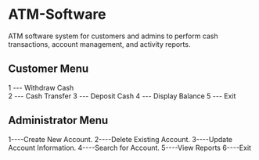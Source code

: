 # ATM-Software
ATM software system for customers and admins to perform cash transactions, account management, and activity reports.

## Customer Menu
1 --- Withdraw Cash</br>
2 --- Cash Transfer
3 --- Deposit Cash
4 --- Display Balance
5 --- Exit

## Administrator Menu
1----Create New Account.
2----Delete Existing Account.
3----Update Account Information.
4----Search for Account.
5----View Reports
6----Exit
